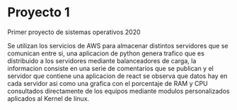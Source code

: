 # Proyecto 1
Primer proyecto de sistemas operativos 2020

Se utilizan los servicios de AWS para almacenar distintos servidores que se comunican entre si, una aplicacion de python genera trafico que es distribuido a los servidores mediante balanceadores de carga, la informacion consiste en una serie de comentarios que se publican y el servidor que contiene una aplicacion de react se observa que datos hay en cada servidor asi como una grafica con el porcentaje de RAM y CPU consultados directamente de los equipos mediante modulos personalizados aplicados al Kernel de linux.
